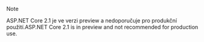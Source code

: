 > [!NOTE]
> <span data-ttu-id="8644d-101">ASP.NET Core 2.1 je ve verzi preview a nedoporučuje pro produkční použití.</span><span class="sxs-lookup"><span data-stu-id="8644d-101">ASP.NET Core 2.1 is in preview and not recommended for production use.</span></span>
